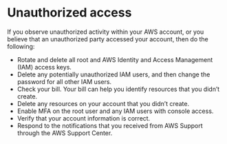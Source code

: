 # Unauthorized access

If you observe unauthorized activity within your AWS account, or you believe that an unauthorized party accessed your account, then do the following:

* Rotate and delete all root and AWS Identity and Access Management (IAM) access keys.
* Delete any potentially unauthorized IAM users, and then change the password for all other IAM users.
* Check your bill. Your bill can help you identify resources that you didn’t create.
* Delete any resources on your account that you didn’t create.
* Enable MFA on the root user and any IAM users with console access.
* Verify that your account information is correct.
* Respond to the notifications that you received from AWS Support through the AWS Support Center.
